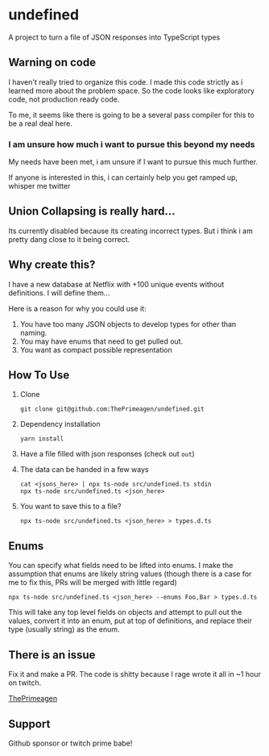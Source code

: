 # undefined

A project to turn a file of JSON responses into TypeScript types

## Warning on code

I haven't really tried to organize this code. I made this code strictly as i
learned more about the problem space. So the code looks like exploratory code,
not production ready code.

To me, it seems like there is going to be a several pass compiler for this to be
a real deal here.

### I am unsure how much i want to pursue this beyond my needs

My needs have been met, i am unsure if I want to pursue this much further.

If anyone is interested in this, i can certainly help you get ramped up, whisper
me twitter

## Union Collapsing is really hard...

Its currently disabled because its creating incorrect types. But i think i am
pretty dang close to it being correct.

## Why create this?

I have a new database at Netflix with +100 unique events without definitions. I
will define them...

Here is a reason for why you could use it:

1. You have too many JSON objects to develop types for other than naming.
2. You may have enums that need to get pulled out.
3. You want as compact possible representation

## How To Use

1. Clone

    ```
    git clone git@github.com:ThePrimeagen/undefined.git
    ```

2. Dependency installation

    ```
    yarn install
    ```

3. Have a file filled with json responses (check out `out`)

4. The data can be handed in a few ways

    ```
    cat <jsons_here> | npx ts-node src/undefined.ts stdin
    npx ts-node src/undefined.ts <json_here>
    ```

5. You want to save this to a file?
    ```
    npx ts-node src/undefined.ts <json_here> > types.d.ts
    ```

## Enums

You can specify what fields need to be lifted into enums. I make the assumption
that enums are likely string values (though there is a case for me to fix this,
PRs will be merged with little regard)

```
npx ts-node src/undefined.ts <json_here> --enums Foo,Bar > types.d.ts
```

This will take any top level fields on objects and attempt to pull out the
values, convert it into an enum, put at top of definitions, and replace their
type (usually string) as the enum.

## There is an issue

Fix it and make a PR. The code is shitty because I rage wrote it all in ~1 hour
on twitch.

[ThePrimeagen](https://twitch.tv/ThePrimeagen)

## Support

Github sponsor or twitch prime babe!
